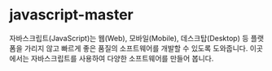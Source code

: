 # javascript-master
자바스크립트(JavaScript)는 웹(Web), 모바일(Mobile), 데스크탑(Desktop) 등 플랫폼을 가리지 않고 빠르게 좋은 품질의 소프트웨어를 개발할 수 있도록 도와줍니다. 이곳에서는 자바스크립트를 사용하여 다양한 소프트웨어를 만들어 봅니다.

